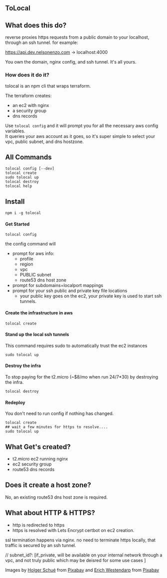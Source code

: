 ## ToLocal
## What does this do?
reverse proxies https requests from a public domain to your localhost, through an ssh tunnel.
for example:

https://api.dev.nelsonenzo.com -> localhost:4000

You own the domain, nginx config, and ssh tunnel. It's all yours.

### How does it do it?
tolocal is an npm cli that wraps terraform. 

The terraform creates:
- an ec2 with nginx
- a security group
- dns records

Use `tolocal config` and it will prompt you for all the necessary aws config variables.  
It queries your aws account as it goes, so it's super simple to select your vpc, public subnet, and dns hostzone.
## All Commands
```
tolocal config [--dev]
tolocal create
sudo tolocal up
tolocal destroy
tolocal help
```
## Install
```
npm i -g tolocal
```
#### Get Started
```
tolocal config
```
the config command will
- prompt for aws info:
  - profile
  - region
  - vpc
  - PUBLIC subnet
  - route53 dns host zone
- prompt for subdomains=localport mappings
- prompt for your ssh public and private key file locations 
  - your public key goes on the ec2, your private key is used to start ssh tunnels.

#### Create the infrastructure in aws
```
tolocal create
```
#### Stand up the local ssh tunnels
This command requires sudo to automatically trust the ec2 instances 
```
sudo tolocal up
```
#### Destroy the infra
To stop paying for the t2.micro (~$8/mo when run 24/7*30) by destroying the infra.
```
tolocal destroy
```
#### Redeploy
You don't need to run config if nothing has changed.
```
tolocal create
## wait a few minutes for https to resolve....
sudo tolocal up
```

## What Get's created?
- t2.micro ec2 running nginx
- ec2 security group
- route53 dns records

## Does it create a host zone?
No, an existing route53 dns host zone is required.

## What about HTTP & HTTPS?
- http is redirected to https
- https is resolved with Lets Encrypt certbot on ec2 creation.

ssl termination happens via nginx.  no need to terminate https locally, that traffic is secured by an ssh tunnel.

  // subnet_id?: [if_private, will be available on  your internal network through a vpc, and not truly public which may be deisred for some use cases ]

Images by <a href="https://pixabay.com/users/music4life-19559/?utm_source=link-attribution&amp;utm_medium=referral&amp;utm_campaign=image&amp;utm_content=362702">Holger Schué</a> from <a href="https://pixabay.com/?utm_source=link-attribution&amp;utm_medium=referral&amp;utm_campaign=image&amp;utm_content=362702">Pixabay</a>
and
<a href="https://pixabay.com/users/hpgruesen-2204343/?utm_source=link-attribution&amp;utm_medium=referral&amp;utm_campaign=image&amp;utm_content=2361968">Erich Westendarp</a> from <a href="https://pixabay.com/?utm_source=link-attribution&amp;utm_medium=referral&amp;utm_campaign=image&amp;utm_content=2361968">Pixabay</a>

